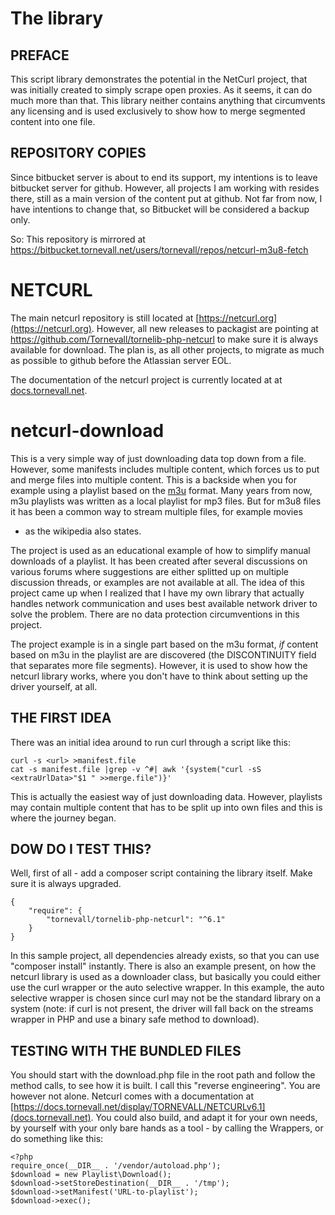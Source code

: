 # The library

## PREFACE

This script library demonstrates the potential in the NetCurl project, that was initially created to simply scrape open
proxies. As it seems, it can do much more than that. This library neither contains anything that circumvents any
licensing and is used exclusively to show how to merge segmented content into one file.

## REPOSITORY COPIES

Since bitbucket server is about to end its support, my intentions is to leave bitbucket server for github. However, all
projects I am working with resides there, still as a main version of the content put at github. Not far from now, I have
intentions to change that, so Bitbucket will be considered a backup only.

So: This repository is mirrored at https://bitbucket.tornevall.net/users/tornevall/repos/netcurl-m3u8-fetch

# NETCURL

The main netcurl repository is still located at [https://netcurl.org](https://netcurl.org). However, all new releases to
packagist are pointing at https://github.com/Tornevall/tornelib-php-netcurl to make sure it is always available for
download. The plan is, as all other projects, to migrate as much as possible to github before the Atlassian server EOL.

The documentation of the netcurl project is currently located at
at [docs.tornevall.net](https://docs.tornevall.net/display/TORNEVALL/NETCURLv6.1).

# netcurl-download

This is a very simple way of just downloading data top down from a file. However, some manifests includes multiple
content, which forces us to put and merge files into multiple content. This is a backside when you for example using a
playlist based on the [m3u](https://en.wikipedia.org/wiki/M3U) format. Many years from now, m3u playlists was written as
a local playlist for mp3 files. But for m3u8 files it has been a common way to stream multiple files, for example movies

- as the wikipedia also states.

The project is used as an educational example of how to simplify manual downloads of a playlist. It has been created
after several discussions on various forums where suggestions are either splitted up on multiple discussion threads, or
examples are not available at all. The idea of this project came up when I realized that I have my own library that
actually handles network communication and uses best available network driver to solve the problem. There are no data
protection circumventions in this project.

The project example is in a single part based on the m3u format, *if* content based on m3u in the playlist are are
discovered (the DISCONTINUITY field that separates more file segments). However, it is used to show how the netcurl
library works, where you don't have to think about setting up the driver yourself, at all.

## THE FIRST IDEA

There was an initial idea around to run curl through a script like this:

    curl -s <url> >manifest.file
    cat -s manifest.file |grep -v ^#| awk '{system("curl -sS <extraUrlData>"$1 " >>merge.file")}'    

This is actually the easiest way of just downloading data. However, playlists may contain multiple content that has to
be split up into own files and this is where the journey began.

## DOW DO I TEST THIS?

Well, first of all - add a composer script containing the library itself. Make sure it is always upgraded.

    {
        "require": {
            "tornevall/tornelib-php-netcurl": "^6.1"
        }
    }

In this sample project, all dependencies already exists, so that you can use "composer install" instantly. There is also
an example present, on how the netcurl library is used as a downloader class, but basically you could either use the
curl wrapper or the auto selective wrapper. In this example, the auto selective wrapper is chosen since curl may not be
the standard library on a system (note: if curl is not present, the driver will fall back on the streams wrapper in PHP
and use a binary safe method to download).

## TESTING WITH THE BUNDLED FILES

You should start with the download.php file in the root path and follow the method calls, to see how it is built. I call
this "reverse engineering". You are however not alone. Netcurl comes with a documentation at
[https://docs.tornevall.net/display/TORNEVALL/NETCURLv6.1](docs.tornevall.net). You could also build, and adapt it for
your own needs, by yourself with your only bare hands as a tool - by calling the Wrappers, or do something like this:

    <?php
    require_once(__DIR__ . '/vendor/autoload.php');
    $download = new Playlist\Download();
    $download->setStoreDestination(__DIR__ . '/tmp');
    $download->setManifest('URL-to-playlist');
    $download->exec();
